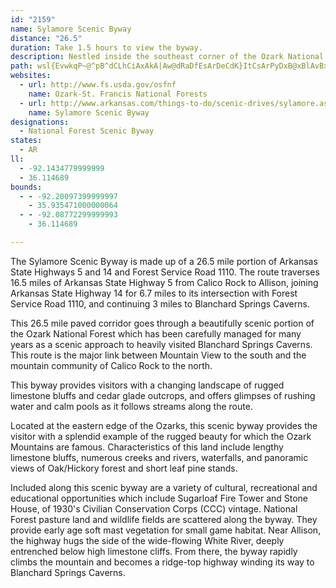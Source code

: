 ```yaml
---
id: "2159"
name: Sylamore Scenic Byway
distance: "26.5"
duration: Take 1.5 hours to view the byway.
description: Nestled inside the southeast corner of the Ozark National Forest, this route on Arkansas Highways 5 and 14 will draw you into the heart of the Ozarks.
path: wsl{EvwkqP~@^pB^dCLhCiAxAkA|Aw@dRaDfEsArDeCdK}ItCsArPyDxB@xBlAvBxDX~B?fCs@xDM~BFfBNpBxCzJdBlDfBdBtIhBt@l@r@pAj@~BLlDRjAl@tB|A`C`Db@|EKfr@gDhSe@tKP|c@fCbFjAdCtAv@~@~ApCbAxDd@zEbA`E`AdAnB`AdAv@rAX~BKlBm@r@}@|JqRh@_BdAuH|@wC~AcCbBkAzFgDrB_AtBm@fBWt^aBpN_CbDgB~B}BlBsDvI_SrAmERkC?yCw@aIA{Dx@sFjB{G`BsDhCmEdCeKHgAAcPDyAJy@rAyCfDkBfIyCnD[vQg@zJqDxEg@vCPxCfAbClA`HxF|B~@lUxC~D@zMg@`Di@`ImCfJmEjLgGtBm@vB[tMeAhEkA`EmB~@w@rDaErCyEfA_AvAi@`FWzID|GRzg@dJdCt@vLtGvBjBvB`DzAvArA~@rG~Cx@XvBRlCc@bCgAfGoGrGqHl@}BZ}BNiDYqCy@kEKyAD}AHwArBsKPuAv@qShAse@j@_L\{BnAmD`JgNrAmC|FuRbAsCn@eAbAmA|CgBzIcB~@a@~AgApJmLrAeAdA_@fAOhAExARxQnEdBhBxIvQhEtHxBdD`Z~^tAfC~BfG|BdH~AzCfArAbItEbEjEpA`BbA~B`AxA~@x@x`@`PtJrDfNzDpXzFlUrJcFlGs@zBCv@\~CrExSDp@lArFx@rA|Al@nGv@fAZh@p@t@rANvB?f@_@~AsE|FsDdHsArB[`AC^j@fDA\Yl@eAr@mA^qGHwDfAoAf@mHd@i@Rc@^oArFe@jAmArAcEhDoAxA]r@UxAIxK[fAc@|@e@^aBLuCGy@B]Nu@lAm@lBq@~@cA^gA@a@MqAaAu@eAo@k@iBm@iGnDqC|@sA~@iBrCI~@R`D^~AHnDx@pBn@^~AFhBA|A^^TXd@XPzAlCtAdAZj@Nt@?jA_@zGi@xCmB`FEv@JfAf@z@`BbB`CzCbDtFlCvAjAx@|@lB`@dBFpPHx@T^r@p@tBxA^x@XjAFfAW`FwB|QAlQx@zGHrACdBOdBu@vCw@vAo@l@oFrBmAVmA?{@P_@Ta@p@Qz@IxDy@dFOzA?~AYdBmExHsBhJaBxBuGfGcAhC{@vEgAjBgItH_@f@_@dASlAB~AXjBJtDKrAcCxKmB|U_@xAu@zAg@pBk@tCy@~Hk@d@SCwEsAkDWoAYcEmBuA[mCgGo@q@kFkA{NuFgGmH}Ck@aA_@c@_@_@aAYkC@aBImBl@mB|DsJHsA_@yDJg@RW~AUrAId@M\y@c@gHDgCLm@rCwDXb@d@XbDr@r@SrCeCb@s@`@mAx@kEh@aATqA?a@Oe@
websites:
  - url: http://www.fs.usda.gov/osfnf
    name: Ozark-St. Francis National Forests
  - url: http://www.arkansas.com/things-to-do/scenic-drives/sylamore.aspx
    name: Sylamore Scenic Byway
designations:
  - National Forest Scenic Byway
states:
  - AR
ll:
  - -92.1434779999999
  - 36.114689
bounds:
  - - -92.20097399999997
    - 35.935471000000064
  - - -92.08772299999993
    - 36.114689

---
```


The Sylamore Scenic Byway is made up of a 26.5 mile portion of Arkansas State Highways 5 and 14 and Forest Service Road 1110. The route traverses 16.5 miles of Arkansas State Highway 5 from Calico Rock to Allison, joining Arkansas State Highway 14 for 6.7 miles to its intersection with Forest Service Road 1110, and continuing 3 miles to Blanchard Springs Caverns.

This 26.5 mile paved corridor goes through a beautifully scenic portion of the Ozark National Forest which has been carefully managed for many years as a scenic approach to heavily visited Blanchard Springs Caverns. This route is the major link between Mountain View to the south and the mountain community of Calico Rock to the north.

This byway provides visitors with a changing landscape of rugged limestone bluffs and cedar glade outcrops, and offers glimpses of rushing water and calm pools as it follows streams along the route.

Located at the eastern edge of the Ozarks, this scenic byway provides the visitor with a splendid example of the rugged beauty for which the Ozark Mountains are famous. Characteristics of this land include lengthy limestone bluffs, numerous creeks and rivers, waterfalls, and panoramic views of Oak/Hickory forest and short leaf pine stands.

Included along this scenic byway are a variety of cultural, recreational and educational opportunities which include Sugarloaf Fire Tower and Stone House, of 1930's Civilian Conservation Corps (CCC) vintage. National Forest pasture land and wildlife fields are scattered along the byway. They provide early age soft mast vegetation for small game habitat. Near Allison, the highway hugs the side of the wide-flowing White River, deeply entrenched below high limestone cliffs. From there, the byway rapidly climbs the mountain and becomes a ridge-top highway winding its way to Blanchard Springs Caverns.
